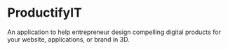 # ProductifyIT

An application to help entrepreneur design compelling digital products for your website, applications, or brand in 3D.
